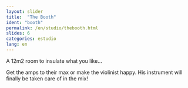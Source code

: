 ```yaml
---
layout: slider
title:  "The Booth"
ident: "booth"
permalink: /en/studio/thebooth.html
slides: 6
categories: estudio
lang: en
---
```


A 12m2 room to insulate what you like...

Get the amps to their max or make the violinist happy. His instrument will finally be taken care of in the mix!
